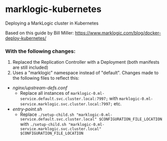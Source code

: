 # marklogic-kubernetes
Deploying a MarkLogic cluster in Kubernetes

Based on this guide by Bill Miller: https://www.marklogic.com/blog/docker-deploy-kubernetes/ 

### With the following changes:
1. Replaced the Replication Controller with a Deployment (both manifests are still included)
2. Uses a "marklogic" namespace instead of "default". Changes made to the following files to reflect this:
  * _nginx/upstream-defs.conf_
    - Replace all instances of `marklogic-0.ml-service.default.svc.cluster.local:7997;` with `marklogic-0.ml-service.marklogic.svc.cluster.local:7997;` etc.
  * _entry-point.sh_
    - Replace `./setup-child.sh "marklogic-0.ml-service.default.svc.cluster.local" $CONFIGURATION_FILE_LOCATION` with `./setup-child.sh "marklogic-0.ml-service.marklogic.svc.cluster.local" $CONFIGURATION_FILE_LOCATION`

